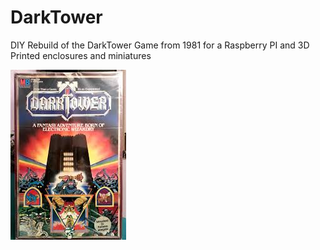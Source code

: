 # DarkTower
DIY Rebuild of the DarkTower Game from 1981 for a Raspberry PI and 3D Printed enclosures and miniatures

![Tark Tower](images/dark-tower.jpg)
